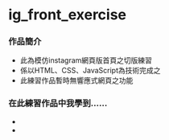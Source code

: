 # ig_front_exercise
<h3>作品簡介</h3>
<ul>
<li>此為模仿instagram網頁版首頁之切版練習</li>
<li>係以HTML、CSS、JavaScript為技術完成之</li>
<li>此練習作品暫時無響應式網頁之功能</li>
</ul>

<h3>在此練習作品中我學到......</h3>
<ul>
<li></li>
<li></li>
</ul>
